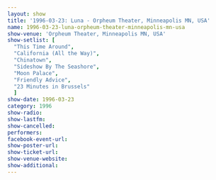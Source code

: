 ```yaml
---
layout: show
title: '1996-03-23: Luna - Orpheum Theater, Minneapolis MN, USA'
name: 1996-03-23-luna-orpheum-theater-minneapolis-mn-usa
show-venue: 'Orpheum Theater, Minneapolis MN, USA'
show-setlist: [
  "This Time Around",
  "California (All the Way)",
  "Chinatown",
  "Sideshow By The Seashore",
  "Moon Palace",
  "Friendly Advice",
  "23 Minutes in Brussels"
  ]
show-date: 1996-03-23
category: 1996
show-radio: 
show-lastfm: 
show-cancelled: 
performers: 
facebook-event-url: 
show-poster-url: 
show-ticket-url: 
show-venue-website: 
show-additional: 
---
```


